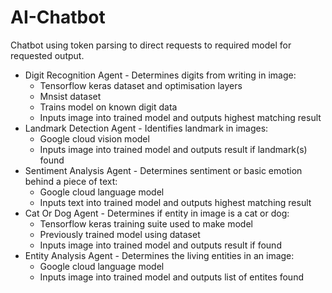 # AI-Chatbot

Chatbot using token parsing to direct requests to required model for requested output.
*   Digit Recognition Agent - Determines digits from writing in image:
    *   Tensorflow keras dataset and optimisation layers
    *   Mnsist dataset
    *   Trains model on known digit data
    *   Inputs image into trained model and outputs highest matching result
*   Landmark Detection Agent - Identifies landmark in images:
    *   Google cloud vision model
    *   Inputs image into trained model and outputs result if landmark(s) found
*   Sentiment Analysis Agent - Determines sentiment or basic emotion behind a piece of text:
    *   Google cloud language model
    *   Inputs text into trained model and outputs highest matching result
*   Cat Or Dog Agent - Determines if entity in image is a cat or dog:
    *   Tensorflow keras training suite used to make model
    *   Previously trained model using dataset
    *   Inputs image into trained model and outputs result if found
*   Entity Analysis Agent - Determines the living entities in an image:
    *   Google cloud language model
    *   Inputs image into trained model and outputs list of entites found
